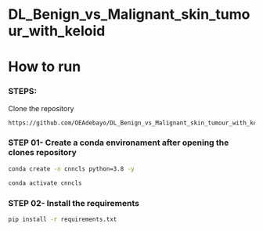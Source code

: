 # DL_Benign_vs_Malignant_skin_tumour_with_keloid


# How to run

### STEPS:

Clone the repository

```bash
https://github.com/OEAdebayo/DL_Benign_vs_Malignant_skin_tumour_with_keloid
```

### STEP 01- Create a conda environament after opening the clones repository

```bash
conda create -n cnncls python=3.8 -y
```

```bash
conda activate cnncls
```


### STEP 02- Install the requirements
```bash
pip install -r requirements.txt
```

